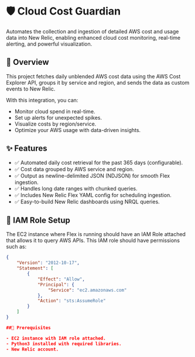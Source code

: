 # 🛡️ Cloud Cost Guardian

Automates the collection and ingestion of detailed AWS cost and usage data into New Relic, enabling enhanced cloud cost monitoring, real-time alerting, and powerful visualization.

## 📌 Overview

This project fetches daily unblended AWS cost data using the AWS Cost Explorer API, groups it by service and region, and sends the data as custom events to New Relic.

With this integration, you can:
- Monitor cloud spend in real-time.
- Set up alerts for unexpected spikes.
- Visualize costs by region/service.
- Optimize your AWS usage with data-driven insights.

## ✨ Features

- ✅ Automated daily cost retrieval for the past 365 days (configurable).
- ✅ Cost data grouped by AWS service and region.
- ✅ Output as newline-delimited JSON (NDJSON) for smooth Flex ingestion.
- ✅ Handles long date ranges with chunked queries.
- ✅ Includes New Relic Flex YAML config for scheduling ingestion.
- ✅ Easy-to-build New Relic dashboards using NRQL queries.

## 🔐 IAM Role Setup

The EC2 instance where Flex is running should have an IAM Role attached that allows it to query AWS APIs.
This IAM role should have permissions such as:

```json
{
    "Version": "2012-10-17",
    "Statement": [
        {
            "Effect": "Allow",
            "Principal": {
                "Service": "ec2.amazonaws.com"
            },
            "Action": "sts:AssumeRole"
        }
    ]
}

##🔧 Prerequisites

- EC2 instance with IAM role attached.
- Python3 installed with required libraries.
- New Relic account.




